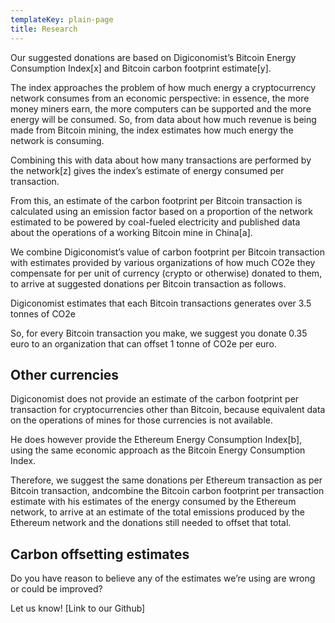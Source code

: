 ```yaml
---
templateKey: plain-page
title: Research
---
```


Our suggested donations are based on Digiconomist’s Bitcoin Energy Consumption Index\[x] and Bitcoin carbon footprint estimate\[y].

The index approaches the problem of how much energy a cryptocurrency network consumes from an economic perspective: in essence, the more money miners earn, the more computers can be supported and the more energy will be consumed. So, from data about how much revenue is being made from Bitcoin mining, the index estimates how much energy the network is consuming.

Combining this with data about how many transactions are performed by the network\[z] gives the index’s estimate of energy consumed per transaction.

From this, an estimate of the carbon footprint per Bitcoin transaction is calculated using an emission factor based on a proportion of the network estimated to be powered by coal-fueled electricity and published data about the operations of a working Bitcoin mine in China\[a].

We combine Digiconomist’s value of carbon footprint per Bitcoin transaction with estimates provided by various organizations of how much CO2e they compensate for per unit of currency (crypto or otherwise) donated to them, to arrive at suggested donations per Bitcoin transaction as follows.

Digiconomist estimates that each Bitcoin transactions generates over 3.5 tonnes of CO2e

So, for every Bitcoin transaction you make, we suggest you donate 0.35 euro to an organization that can offset 1 tonne of CO2e per euro.

## Other currencies

Digiconomist does not provide an estimate of the carbon footprint per transaction for cryptocurrencies other than Bitcoin, because equivalent data on the operations of mines for those currencies is not available.

He does however provide the Ethereum Energy Consumption Index\[b], using the same economic approach as the Bitcoin Energy Consumption Index.

Therefore, we suggest the same donations per Ethereum transaction as per Bitcoin transaction, andcombine the Bitcoin carbon footprint per transaction estimate with his estimates of the energy consumed by the Ethereum network, to arrive at an estimate of the total emissions produced by the Ethereum network and the donations still needed to offset that total.

## Carbon offsetting estimates

Do you have reason to believe any of the estimates we’re using are wrong or could be improved?

Let us know! \[Link to our Github]
